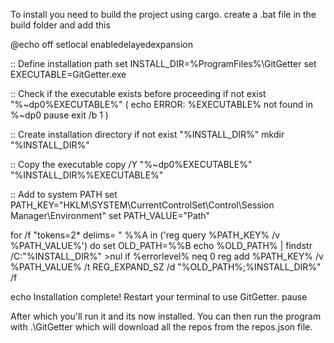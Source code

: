 To install you need to build the project using cargo. create a .bat file in the build folder and add this

@echo off
setlocal enabledelayedexpansion

:: Define installation path
set INSTALL_DIR=%ProgramFiles%\GitGetter
set EXECUTABLE=GitGetter.exe

:: Check if the executable exists before proceeding
if not exist "%~dp0%EXECUTABLE%" (
    echo ERROR: %EXECUTABLE% not found in %~dp0
    pause
    exit /b 1
)

:: Create installation directory
if not exist "%INSTALL_DIR%" mkdir "%INSTALL_DIR%"

:: Copy the executable
copy /Y "%~dp0%EXECUTABLE%" "%INSTALL_DIR%\%EXECUTABLE%"

:: Add to system PATH
set PATH_KEY="HKLM\SYSTEM\CurrentControlSet\Control\Session Manager\Environment"
set PATH_VALUE="Path"

for /f "tokens=2* delims= " %%A in ('reg query %PATH_KEY% /v %PATH_VALUE%') do set OLD_PATH=%%B
echo %OLD_PATH% | findstr /C:"%INSTALL_DIR%" >nul
if %errorlevel% neq 0 reg add %PATH_KEY% /v %PATH_VALUE% /t REG_EXPAND_SZ /d "%OLD_PATH%;%INSTALL_DIR%" /f

echo Installation complete! Restart your terminal to use GitGetter.
pause

After which you'll run it and its now installed. You can then run the program with .\GitGetter which will download all the repos from the repos.json file.
